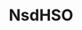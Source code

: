 ---
title: NsdHSO
github: https://github.com/NsdHSO
mode: dark
transition: 1s
score: 86.6
archetype:
- Stats and Metrics
- Github Actions
---